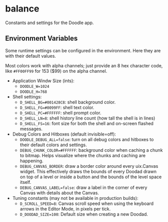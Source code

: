 # balance

Constants and settings for the Doodle app.

## Environment Variables

Some runtime settings can be configured in the environment. Here they are
with their default values.

Most colors work with alpha channels; just provide an 8 hex character code,
like `#FF00FF99` for 153 ($99) on the alpha channel.

* Application Windw Size (ints):
  * `DOODLE_W=1024`
  * `DOODLE_H=768`
* Shell settings:
  * `D_SHELL_BG=#001428C8`: shell background color.
  * `D_SHELL_FG=#0099FF`: shell text color.
  * `D_SHELL_PC=#FFFFFF`: shell prompt color.
  * `D_SHELL_LN=8`: shell history line count (how tall the shell is in lines)
  * `D_SHELL_FS=16`: font size for both the shell and on-screen flashed
    messages.
* Debug Colors and Hitboxes (default invisible=off):
  * `DOODLE_DEBUG_ALL=false`: turn on all debug colors and hitboxes to their
    default colors and settings.
  * `DEBUG_CHUNK_COLOR=#FFFFFF`: background color when caching a
    chunk to bitmap. Helps visualize where the chunks and caching
    are happening.
  * `DEBUG_CANVAS_BORDER`: draw a border color around every uix.Canvas
    widget. This effectively draws the bounds of every Doodad drawn on top
    of a level or inside a button and the bounds of the level space itself.
  * `DEBUG_CANVAS_LABEL=false`: draw a label in the corner of every Canvas
    with details about the Canvas.
* Tuning constants (may not be available in production builds):
  * `D_SCROLL_SPEED=8`: Canvas scroll speed when using the keyboard arrows
    in the Editor Mode, in pixels per tick.
  * `D_DOODAD_SIZE=100`: Default size when creating a new Doodad.
